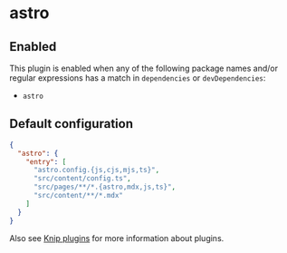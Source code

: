 # astro

## Enabled

This plugin is enabled when any of the following package names and/or regular expressions has a match in `dependencies`
or `devDependencies`:

- `astro`

## Default configuration

```json
{
  "astro": {
    "entry": [
      "astro.config.{js,cjs,mjs,ts}",
      "src/content/config.ts",
      "src/pages/**/*.{astro,mdx,js,ts}",
      "src/content/**/*.mdx"
    ]
  }
}
```

Also see [Knip plugins][1] for more information about plugins.

[1]: https://github.com/webpro/knip/blob/main/README.md#plugins
